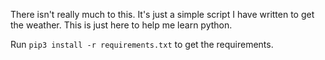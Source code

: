 There isn't really much to this. It's just a simple script I have written to get the weather. This is just here to help me learn python.

Run `pip3 install -r requirements.txt` to get the requirements.